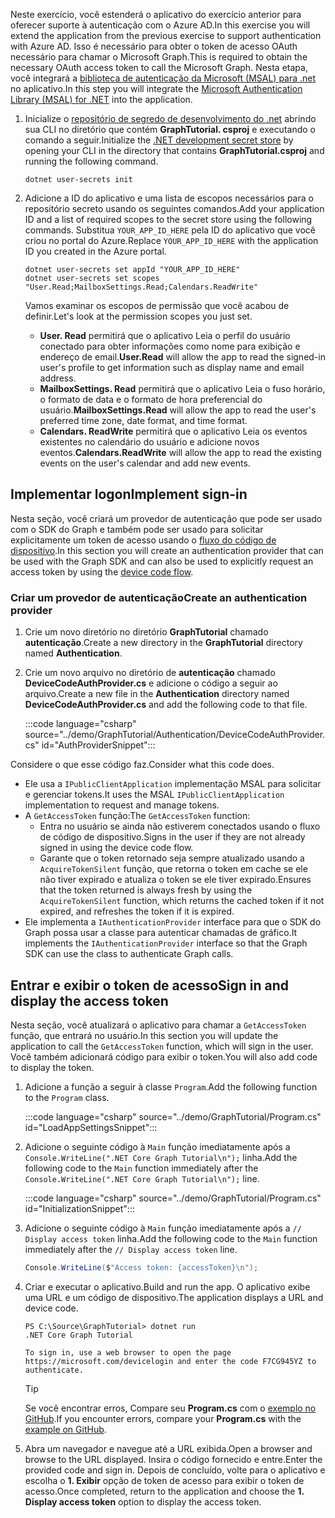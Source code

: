<!-- markdownlint-disable MD002 MD041 -->

<span data-ttu-id="d3679-101">Neste exercício, você estenderá o aplicativo do exercício anterior para oferecer suporte à autenticação com o Azure AD.</span><span class="sxs-lookup"><span data-stu-id="d3679-101">In this exercise you will extend the application from the previous exercise to support authentication with Azure AD.</span></span> <span data-ttu-id="d3679-102">Isso é necessário para obter o token de acesso OAuth necessário para chamar o Microsoft Graph.</span><span class="sxs-lookup"><span data-stu-id="d3679-102">This is required to obtain the necessary OAuth access token to call the Microsoft Graph.</span></span> <span data-ttu-id="d3679-103">Nesta etapa, você integrará a [biblioteca de autenticação da Microsoft (MSAL) para .net](https://github.com/AzureAD/microsoft-authentication-library-for-dotnet) no aplicativo.</span><span class="sxs-lookup"><span data-stu-id="d3679-103">In this step you will integrate the [Microsoft Authentication Library (MSAL) for .NET](https://github.com/AzureAD/microsoft-authentication-library-for-dotnet) into the application.</span></span>

1. <span data-ttu-id="d3679-104">Inicialize o [repositório de segredo de desenvolvimento do .net](/aspnet/core/security/app-secrets) abrindo sua CLI no diretório que contém **GraphTutorial. csproj** e executando o comando a seguir.</span><span class="sxs-lookup"><span data-stu-id="d3679-104">Initialize the [.NET development secret store](/aspnet/core/security/app-secrets) by opening your CLI in the directory that contains **GraphTutorial.csproj** and running the following command.</span></span>

    ```Shell
    dotnet user-secrets init
    ```

1. <span data-ttu-id="d3679-105">Adicione a ID do aplicativo e uma lista de escopos necessários para o repositório secreto usando os seguintes comandos.</span><span class="sxs-lookup"><span data-stu-id="d3679-105">Add your application ID and a list of required scopes to the secret store using the following commands.</span></span> <span data-ttu-id="d3679-106">Substitua `YOUR_APP_ID_HERE` pela ID do aplicativo que você criou no portal do Azure.</span><span class="sxs-lookup"><span data-stu-id="d3679-106">Replace `YOUR_APP_ID_HERE` with the application ID you created in the Azure portal.</span></span>

    ```Shell
    dotnet user-secrets set appId "YOUR_APP_ID_HERE"
    dotnet user-secrets set scopes "User.Read;MailboxSettings.Read;Calendars.ReadWrite"
    ```

    <span data-ttu-id="d3679-107">Vamos examinar os escopos de permissão que você acabou de definir.</span><span class="sxs-lookup"><span data-stu-id="d3679-107">Let's look at the permission scopes you just set.</span></span>

    - <span data-ttu-id="d3679-108">**User. Read** permitirá que o aplicativo Leia o perfil do usuário conectado para obter informações como nome para exibição e endereço de email.</span><span class="sxs-lookup"><span data-stu-id="d3679-108">**User.Read** will allow the app to read the signed-in user's profile to get information such as display name and email address.</span></span>
    - <span data-ttu-id="d3679-109">**MailboxSettings. Read** permitirá que o aplicativo Leia o fuso horário, o formato de data e o formato de hora preferencial do usuário.</span><span class="sxs-lookup"><span data-stu-id="d3679-109">**MailboxSettings.Read** will allow the app to read the user's preferred time zone, date format, and time format.</span></span>
    - <span data-ttu-id="d3679-110">**Calendars. ReadWrite** permitirá que o aplicativo Leia os eventos existentes no calendário do usuário e adicione novos eventos.</span><span class="sxs-lookup"><span data-stu-id="d3679-110">**Calendars.ReadWrite** will allow the app to read the existing events on the user's calendar and add new events.</span></span>

## <a name="implement-sign-in"></a><span data-ttu-id="d3679-111">Implementar logon</span><span class="sxs-lookup"><span data-stu-id="d3679-111">Implement sign-in</span></span>

<span data-ttu-id="d3679-112">Nesta seção, você criará um provedor de autenticação que pode ser usado com o SDK do Graph e também pode ser usado para solicitar explicitamente um token de acesso usando o [fluxo do código de dispositivo](https://docs.microsoft.com/azure/active-directory/develop/v2-oauth2-device-code).</span><span class="sxs-lookup"><span data-stu-id="d3679-112">In this section you will create an authentication provider that can be used with the Graph SDK and can also be used to explicitly request an access token by using the [device code flow](https://docs.microsoft.com/azure/active-directory/develop/v2-oauth2-device-code).</span></span>

### <a name="create-an-authentication-provider"></a><span data-ttu-id="d3679-113">Criar um provedor de autenticação</span><span class="sxs-lookup"><span data-stu-id="d3679-113">Create an authentication provider</span></span>

1. <span data-ttu-id="d3679-114">Crie um novo diretório no diretório **GraphTutorial** chamado **autenticação**.</span><span class="sxs-lookup"><span data-stu-id="d3679-114">Create a new directory in the **GraphTutorial** directory named **Authentication**.</span></span>
1. <span data-ttu-id="d3679-115">Crie um novo arquivo no diretório de **autenticação** chamado **DeviceCodeAuthProvider.cs** e adicione o código a seguir ao arquivo.</span><span class="sxs-lookup"><span data-stu-id="d3679-115">Create a new file in the **Authentication** directory named **DeviceCodeAuthProvider.cs** and add the following code to that file.</span></span>

    :::code language="csharp" source="../demo/GraphTutorial/Authentication/DeviceCodeAuthProvider.cs" id="AuthProviderSnippet":::

<span data-ttu-id="d3679-116">Considere o que esse código faz.</span><span class="sxs-lookup"><span data-stu-id="d3679-116">Consider what this code does.</span></span>

- <span data-ttu-id="d3679-117">Ele usa a `IPublicClientApplication` implementação MSAL para solicitar e gerenciar tokens.</span><span class="sxs-lookup"><span data-stu-id="d3679-117">It uses the MSAL `IPublicClientApplication` implementation to request and manage tokens.</span></span>
- <span data-ttu-id="d3679-118">A `GetAccessToken` função:</span><span class="sxs-lookup"><span data-stu-id="d3679-118">The `GetAccessToken` function:</span></span>
  - <span data-ttu-id="d3679-119">Entra no usuário se ainda não estiverem conectados usando o fluxo de código de dispositivo.</span><span class="sxs-lookup"><span data-stu-id="d3679-119">Signs in the user if they are not already signed in using the device code flow.</span></span>
  - <span data-ttu-id="d3679-120">Garante que o token retornado seja sempre atualizado usando a `AcquireTokenSilent` função, que retorna o token em cache se ele não tiver expirado e atualiza o token se ele tiver expirado.</span><span class="sxs-lookup"><span data-stu-id="d3679-120">Ensures that the token returned is always fresh by using the `AcquireTokenSilent` function, which returns the cached token if it not expired, and refreshes the token if it is expired.</span></span>
- <span data-ttu-id="d3679-121">Ele implementa a `IAuthenticationProvider` interface para que o SDK do Graph possa usar a classe para autenticar chamadas de gráfico.</span><span class="sxs-lookup"><span data-stu-id="d3679-121">It implements the `IAuthenticationProvider` interface so that the Graph SDK can use the class to authenticate Graph calls.</span></span>

## <a name="sign-in-and-display-the-access-token"></a><span data-ttu-id="d3679-122">Entrar e exibir o token de acesso</span><span class="sxs-lookup"><span data-stu-id="d3679-122">Sign in and display the access token</span></span>

<span data-ttu-id="d3679-123">Nesta seção, você atualizará o aplicativo para chamar a `GetAccessToken` função, que entrará no usuário.</span><span class="sxs-lookup"><span data-stu-id="d3679-123">In this section you will update the application to call the `GetAccessToken` function, which will sign in the user.</span></span> <span data-ttu-id="d3679-124">Você também adicionará código para exibir o token.</span><span class="sxs-lookup"><span data-stu-id="d3679-124">You will also add code to display the token.</span></span>

1. <span data-ttu-id="d3679-125">Adicione a função a seguir à classe `Program`.</span><span class="sxs-lookup"><span data-stu-id="d3679-125">Add the following function to the `Program` class.</span></span>

    :::code language="csharp" source="../demo/GraphTutorial/Program.cs" id="LoadAppSettingsSnippet":::

1. <span data-ttu-id="d3679-126">Adicione o seguinte código à `Main` função imediatamente após a `Console.WriteLine(".NET Core Graph Tutorial\n");` linha.</span><span class="sxs-lookup"><span data-stu-id="d3679-126">Add the following code to the `Main` function immediately after the `Console.WriteLine(".NET Core Graph Tutorial\n");` line.</span></span>

    :::code language="csharp" source="../demo/GraphTutorial/Program.cs" id="InitializationSnippet":::

1. <span data-ttu-id="d3679-127">Adicione o seguinte código à `Main` função imediatamente após a `// Display access token` linha.</span><span class="sxs-lookup"><span data-stu-id="d3679-127">Add the following code to the `Main` function immediately after the `// Display access token` line.</span></span>

    ```csharp
    Console.WriteLine($"Access token: {accessToken}\n");
    ```

1. <span data-ttu-id="d3679-128">Criar e executar o aplicativo.</span><span class="sxs-lookup"><span data-stu-id="d3679-128">Build and run the app.</span></span> <span data-ttu-id="d3679-129">O aplicativo exibe uma URL e um código de dispositivo.</span><span class="sxs-lookup"><span data-stu-id="d3679-129">The application displays a URL and device code.</span></span>

    ```Shell
    PS C:\Source\GraphTutorial> dotnet run
    .NET Core Graph Tutorial

    To sign in, use a web browser to open the page https://microsoft.com/devicelogin and enter the code F7CG945YZ to authenticate.
    ```

    > [!TIP]
    > <span data-ttu-id="d3679-130">Se você encontrar erros, Compare seu **Program.cs** com o [exemplo no GitHub](https://github.com/microsoftgraph/msgraph-training-dotnet-core/blob/master/demo/GraphTutorial/Program.cs).</span><span class="sxs-lookup"><span data-stu-id="d3679-130">If you encounter errors, compare your **Program.cs** with the [example on GitHub](https://github.com/microsoftgraph/msgraph-training-dotnet-core/blob/master/demo/GraphTutorial/Program.cs).</span></span>

1. <span data-ttu-id="d3679-131">Abra um navegador e navegue até a URL exibida.</span><span class="sxs-lookup"><span data-stu-id="d3679-131">Open a browser and browse to the URL displayed.</span></span> <span data-ttu-id="d3679-132">Insira o código fornecido e entre.</span><span class="sxs-lookup"><span data-stu-id="d3679-132">Enter the provided code and sign in.</span></span> <span data-ttu-id="d3679-133">Depois de concluído, volte para o aplicativo e escolha o **1. Exibir** opção de token de acesso para exibir o token de acesso.</span><span class="sxs-lookup"><span data-stu-id="d3679-133">Once completed, return to the application and choose the **1. Display access token** option to display the access token.</span></span>
